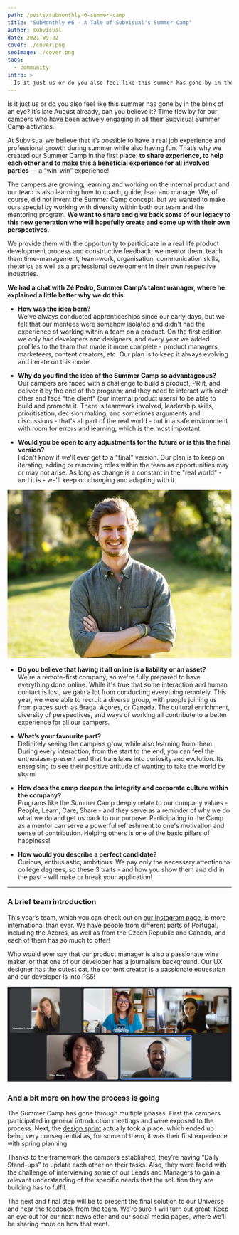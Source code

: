 ```yaml
---
path: /posts/submonthly-6-summer-camp
title: "SubMonthly #6 - A Tale of Subvisual's Summer Camp"
author: subvisual
date: 2021-09-22
cover: ./cover.png
seoImage: ./cover.png
tags:
  - community
intro: >
  Is it just us or do you also feel like this summer has gone by in the blink of an eye? It’s late August already, can you believe it? Time flew by for our campers who have been actively engaging in all their Subvisual Summer Camp activities.  
---
```


Is it just us or do you also feel like this summer has gone by in the blink of an eye? It’s late August already, can you believe it? Time flew by for our campers who have been actively engaging in all their Subvisual Summer Camp activities.

At Subvisual we believe that it’s possible to have a real job experience and professional growth during summer while also having fun. That’s why we created our Summer Camp in the first place: **to share experience, to help each other and to make this a beneficial experience for all involved parties** — a “win-win” experience! 

The campers are growing, learning and working on the internal product and our team is also learning how to coach, guide, lead and manage. We, of course, did not invent the Summer Camp concept, but we wanted to make ours special by working with diversity within both our team and the mentoring program. **We want to share and give back some of our legacy to this new generation who will hopefully create and come up with their own perspectives.**

We provide them with the opportunity to participate in a real life product development process and constructive feedback; we mentor them, teach them time-management, team-work, organisation, communication skills, rhetorics as well as a professional development in their own respective industries.

**We had a chat with Zé Pedro, Summer Camp’s talent manager, where he explained a little better why we do this.**

* **How was the idea born?**<br />
  We've always conducted apprenticeships since our early days, but we felt that our mentees were somehow isolated and didn't had the experience of working within a team on a product. On the first edition we only had developers and designers, and every year we added profiles to the team that made it more complete - product managers, marketeers, content creators, etc. Our plan is to keep it always evolving and iterate on this model.

* **Why do you find the idea of the Summer Camp so advantageous?**<br />
  Our campers are faced with a challenge to build a product, PR it, and deliver it by the end of the program; and they need to interact with each other and face "the client" (our internal product users) to be able to build and promote it. There is teamwork involved, leadership skills, prioritisation, decision making, and sometimes arguments and discussions - that's all part of the real world - but in a safe environment with room for errors and learning, which is the most important. 

* **Would you be open to any adjustments for the future or is this the final version?**<br />
  I don't know if we'll ever get to a "final" version. Our plan is to keep on iterating, adding or removing roles within the team as opportunities may or may not arise. As long as change is a constant in the "real world" - and it is - we'll keep on changing and adapting with it.

![A picture of Zé Pedro](./zepedro.jpeg)

* **Do you believe that having it all online is a liability or an asset?**<br />
  We're a remote-first company, so we're fully prepared to have everything done online. While it's true that some interaction and human contact is lost, we gain a lot from conducting everything remotely. This year, we were able to recruit a diverse group, with people joining us from places such as Braga, Açores, or Canada. The cultural enrichment, diversity of perspectives, and ways of working all contribute to a better experience for all our campers. 

* **What’s your favourite part?**<br />
  Definitely seeing the campers grow, while also learning from them. During every interaction, from the start to the end, you can feel the enthusiasm present and that translates into curiosity and evolution. Its energising to see their positive attitude of wanting to take the world by storm!

* **How does the camp deepen the integrity and corporate culture within the company?**<br />
  Programs like the Summer Camp deeply relate to our company values - People, Learn, Care, Share - and they serve as a reminder of why we do what we do and get us back to our purpose. Participating in the Camp as a mentor can serve a powerful refreshment to one's motivation and sense of contribution. Helping others is one of the basic pillars of happiness!

* **How would you describe a perfect candidate?**<br />
  Curious, enthusiastic, ambitious. We pay only the necessary attention to college degrees, so these 3 traits - and how you show them and did in the past - will make or break your application!
 

 ---

 ### A brief team introduction

This year’s team, which you can check out on [our Instagram page](https://www.instagram.com/wearesubvisual/), is more international than ever. We have people from different parts of Portugal, including the Azores, as well as from the Czech Republic and Canada, and each of them has so much to offer! 

Who would ever say that our product manager is also a passionate wine maker, or that one of our developer has a journalism background. Our UX designer has the cutest cat, the content creator is a passionate equestrian and our developer is into PS5! 

![A group picture with the summer campers](./chat.jpeg)


### And a bit more on how the process is going

The Summer Camp has gone through multiple phases. First the campers participated in general introduction meetings and were exposed to the process. Next, the [design sprint](https://www.gv.com/sprint/) actually took a place, which ended up being very consequential as, for some of them, it was their first experience with spring planning. 

Thanks to the framework the campers established, they’re having “Daily Stand-ups” to update each other on their tasks. 
Also, they were faced with the challenge of interviewing some of our Leads and Managers to gain  a relevant understanding of the specific needs that the solution they are building has to fulfil.

The next and final step will be to present the final solution to our Universe and hear the feedback from the team. We’re sure it will turn out great! 
Keep an eye out for our next newsletter and our social media pages, where we'll be sharing more on how that went. 